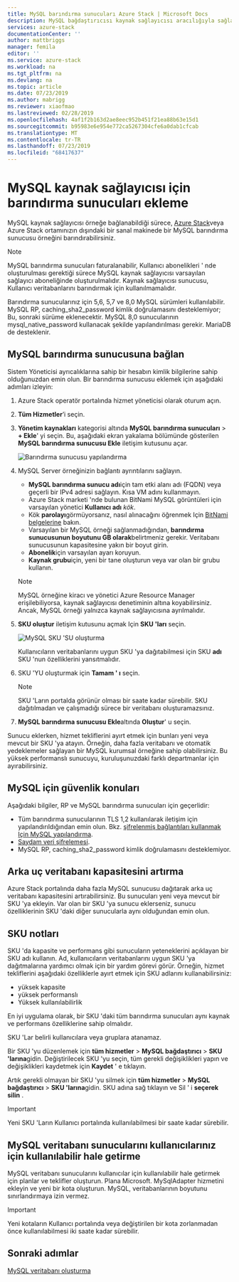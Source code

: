 ```yaml
---
title: MySQL barındırma sunucuları Azure Stack | Microsoft Docs
description: MySQL bağdaştırıcısı kaynak sağlayıcısı aracılığıyla sağlama için MySQL örnekleri ekleme
services: azure-stack
documentationCenter: ''
author: mattbriggs
manager: femila
editor: ''
ms.service: azure-stack
ms.workload: na
ms.tgt_pltfrm: na
ms.devlang: na
ms.topic: article
ms.date: 07/23/2019
ms.author: mabrigg
ms.reviewer: xiaofmao
ms.lastreviewed: 02/28/2019
ms.openlocfilehash: 4af1f2b163d2ae8eec952b451f21ea88b63e15d1
ms.sourcegitcommit: b95983e6e954e772ca5267304cfe6a0dab1cfcab
ms.translationtype: MT
ms.contentlocale: tr-TR
ms.lasthandoff: 07/23/2019
ms.locfileid: "68417637"
---
```

# <a name="add-hosting-servers-for-the-mysql-resource-provider"></a>MySQL kaynak sağlayıcısı için barındırma sunucuları ekleme

MySQL kaynak sağlayıcısı örneğe bağlanabildiği sürece, [Azure Stack](azure-stack-overview.md)veya Azure Stack ortamınızın dışındaki bir sanal makinede bir MySQL barındırma sunucusu örneğini barındırabilirsiniz.

> [!NOTE]
> MySQL barındırma sunucuları faturalanabilir, Kullanıcı abonelikleri ' nde oluşturulması gerektiği sürece MySQL kaynak sağlayıcısı varsayılan sağlayıcı aboneliğinde oluşturulmalıdır. Kaynak sağlayıcısı sunucusu, Kullanıcı veritabanlarını barındırmak için kullanılmamalıdır.

Barındırma sunucularınız için 5,6, 5,7 ve 8,0 MySQL sürümleri kullanılabilir. MySQL RP, caching_sha2_password kimlik doğrulamasını desteklemiyor; Bu, sonraki sürüme eklenecektir. MySQL 8,0 sunucularının mysql_native_password kullanacak şekilde yapılandırılması gerekir. MariaDB de desteklenir.

## <a name="connect-to-a-mysql-hosting-server"></a>MySQL barındırma sunucusuna bağlan

Sistem Yöneticisi ayrıcalıklarına sahip bir hesabın kimlik bilgilerine sahip olduğunuzdan emin olun. Bir barındırma sunucusu eklemek için aşağıdaki adımları izleyin:

1. Azure Stack operatör portalında hizmet yöneticisi olarak oturum açın.
2. **Tüm Hizmetler**’i seçin.
3. **Yönetim kaynakları** kategorisi altında **MySQL barındırma sunucuları** >  **+ Ekle**' yi seçin. Bu, aşağıdaki ekran yakalama bölümünde gösterilen **MySQL barındırma sunucusu Ekle** iletişim kutusunu açar.

   ![Barındırma sunucusu yapılandırma](./media/azure-stack-mysql-rp-deploy/mysql-add-hosting-server-2.png)

4. MySQL Server örneğinizin bağlantı ayrıntılarını sağlayın.

   * **MySQL barındırma sunucu adı**için tam etki alanı adı (FQDN) veya geçerli bir IPv4 adresi sağlayın. Kısa VM adını kullanmayın.
   * Azure Stack marketi 'nde bulunan BitNami MySQL görüntüleri için varsayılan yönetici **Kullanıcı adı** *kök*. 
   * Kök **parolayı**görmüyorsanız, nasıl alınacağını öğrenmek Için [BitNami belgelerine](https://docs.bitnami.com/azure/faq/#how-to-find-application-credentials) bakın. 
   * Varsayılan bir MySQL örneği sağlanmadığından, **barındırma sunucusunun boyutunu GB olarak**belirtmeniz gerekir. Veritabanı sunucusunun kapasitesine yakın bir boyut girin.
   * **Abonelik**için varsayılan ayarı koruyun.
   * **Kaynak grubu**için, yeni bir tane oluşturun veya var olan bir grubu kullanın.

   > [!NOTE]
   > MySQL örneğine kiracı ve yönetici Azure Resource Manager erişilebiliyorsa, kaynak sağlayıcısı denetiminin altına koyabilirsiniz. Ancak, MySQL örneği yalnızca  kaynak sağlayıcısına ayrılmalıdır.

5. **SKU oluştur** iletişim kutusunu açmak Için **SKU 'ları** seçin.

   ![MySQL SKU 'SU oluşturma](./media/azure-stack-mysql-rp-deploy/mysql-new-sku.png)

   Kullanıcıların veritabanlarını uygun SKU 'ya dağıtabilmesi için SKU **adı** SKU 'nun özelliklerini yansıtmalıdır.

6. SKU 'YU oluşturmak için **Tamam ' ı** seçin.
   > [!NOTE]
   > SKU 'Ların portalda görünür olması bir saate kadar sürebilir. SKU dağıtılmadan ve çalışmadığı sürece bir veritabanı oluşturamazsınız.

7. **MySQL barındırma sunucusu Ekle**altında **Oluştur**' u seçin.

Sunucu eklerken, hizmet tekliflerini ayırt etmek için bunları yeni veya mevcut bir SKU 'ya atayın. Örneğin, daha fazla veritabanı ve otomatik yedeklemeler sağlayan bir MySQL kurumsal örneğine sahip olabilirsiniz. Bu yüksek performanslı sunucuyu, kuruluşunuzdaki farklı departmanlar için ayırabilirsiniz.

## <a name="security-considerations-for-mysql"></a>MySQL için güvenlik konuları

Aşağıdaki bilgiler, RP ve MySQL barındırma sunucuları için geçerlidir:

* Tüm barındırma sunucularının TLS 1,2 kullanılarak iletişim için yapılandırıldığından emin olun. Bkz. [şifrelenmiş bağlantıları kullanmak Için MySQL yapılandırma](https://dev.mysql.com/doc/refman/5.7/en/using-encrypted-connections.html).
* [Saydam veri şifrelemesi](https://dev.mysql.com/doc/mysql-secure-deployment-guide/5.7/en/secure-deployment-data-encryption.html).
* MySQL RP, caching_sha2_password kimlik doğrulamasını desteklemiyor.

## <a name="increase-backend-database-capacity"></a>Arka uç veritabanı kapasitesini artırma

Azure Stack portalında daha fazla MySQL sunucusu dağıtarak arka uç veritabanı kapasitesini artırabilirsiniz. Bu sunucuları yeni veya mevcut bir SKU 'ya ekleyin. Var olan bir SKU 'ya sunucu eklerseniz, sunucu özelliklerinin SKU 'daki diğer sunucularla aynı olduğundan emin olun.

## <a name="sku-notes"></a>SKU notları
SKU 'da kapasite ve performans gibi sunucuların yeteneklerini açıklayan bir SKU adı kullanın. Ad, kullanıcıların veritabanlarını uygun SKU 'ya dağıtmalarına yardımcı olmak için bir yardım görevi görür. Örneğin, hizmet tekliflerini aşağıdaki özelliklerle ayırt etmek için SKU adlarını kullanabilirsiniz:
  
* yüksek kapasite
* yüksek performanslı
* Yüksek kullanılabilirlik

En iyi uygulama olarak, bir SKU 'daki tüm barındırma sunucuları aynı kaynak ve performans özelliklerine sahip olmalıdır.

SKU 'Lar belirli kullanıcılara veya gruplara atanamaz.

Bir SKU 'yu düzenlemek için **tüm hizmetler** > **MySQL bağdaştırıcı** > **SKU 'larına**gidin. Değiştirilecek SKU 'yu seçin, tüm gerekli değişiklikleri yapın ve değişiklikleri kaydetmek için **Kaydet** ' e tıklayın. 

Artık gerekli olmayan bir SKU 'yu silmek için **tüm hizmetler** > **MySQL bağdaştırıcı** > **SKU 'larına**gidin. SKU adına sağ tıklayın ve Sil ' i **seçerek silin** .

> [!IMPORTANT]
> Yeni SKU 'Ların Kullanıcı portalında kullanılabilmesi bir saate kadar sürebilir.

## <a name="make-mysql-database-servers-available-to-your-users"></a>MySQL veritabanı sunucularını kullanıcılarınız için kullanılabilir hale getirme

MySQL veritabanı sunucularını kullanıcılar için kullanılabilir hale getirmek için planlar ve teklifler oluşturun. Plana Microsoft. MySqlAdapter hizmetini ekleyin ve yeni bir kota oluşturun. MySQL, veritabanlarının boyutunu sınırlandırmaya izin vermez.

> [!IMPORTANT]
> Yeni kotaların Kullanıcı portalında veya değiştirilen bir kota zorlanmadan önce kullanılabilmesi iki saate kadar sürebilir.

## <a name="next-steps"></a>Sonraki adımlar

[MySQL veritabanı oluşturma](azure-stack-mysql-resource-provider-databases.md)
